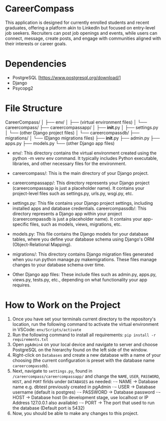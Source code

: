 # CareerCompass
This application is designed for currently enrolled students and recent graduates, offering a platform akin to LinkedIn but focused on entry-level job seekers. Recruiters can post job openings and events, while users can connect, message, create posts, and engage with communities aligned with their interests or career goals.

# Dependencies
- PostgreSQL [https://www.postgresql.org/download/]
- Django 
- Psycopg2

# File Structure
CareerCompass/
│
├── env/
│   ├── (virtual environment files)
│
└── careercompass/
    ├── careercompassapp/
    │   ├── __init__.py
    │   ├── settings.py
    │   └── (other Django project files)
    │
    └── careercompassdb/
        ├── migrations/
        │   └── (Django migrations files)
        ├── __init__.py
        ├── admin.py
        ├── apps.py
        ├── models.py
        └── (other Django app files)

- env/: This directory contains the virtual environment created using the python -m venv env command. It typically includes Python executable, libraries, and other necessary files for the environment.

- careercompass/: This is the main directory of your Django project.

- careercompassapp/: This directory represents your Django project (careercompassapp is just a placeholder name). It contains your project-level files such as settings.py, urls.py, wsgi.py, etc.

- settings.py: This file contains your Django project settings, including installed apps and database credentials.
careercompassdb/: This directory represents a Django app within your project (careercompassdb is just a placeholder name). It contains your app-specific files, such as models, views, migrations, etc.

- models.py: This file contains the Django models for your database tables, where you define your database schema using Django's ORM (Object-Relational Mapping).

- migrations/: This directory contains Django migration files generated when you run python manage.py makemigrations. These files manage changes to your database schema over time.

- Other Django app files: These include files such as admin.py, apps.py, views.py, tests.py, etc., depending on what functionality your app requires.

# How to Work on the Project
1. Once you have set your terminals current directory to the repository's location, run the following command to activate the virtual environment in VSCode: `env/Scripts/activate`
2. Run the following command to install all requirements: `pip install -r requirements.txt`
3. Open `pgAdmin4` on your local device and navigate to server and choose PostgreSQL on the hierarchy found on the left side of the window.
4. Right-click on `Databases` and create a new database with a name of your choosing (the current configuration is preset with the database name `careercompassdb`). 
5. Next, navigate to `settings.py`, found in `/careercompass/careercompassapp/` and change the `NAME`, `USER`, `PASSWORD`, `HOST`, and `PORT` firlds under `DATABASES` as needed:
⋅⋅- NAME → Database name e.g. dbtest previously created in pgAdmin
⋅⋅- USER → Database username (default is postgres)
⋅⋅- PASSWORD → Database password
⋅⋅- HOST → Database host (In development stage, use localhost or IP Address 127.0.0.1 also available)
⋅⋅- PORT → The port that used to run the database (Default port is 5432)
6. Now, you should be able to make any changes to this project.